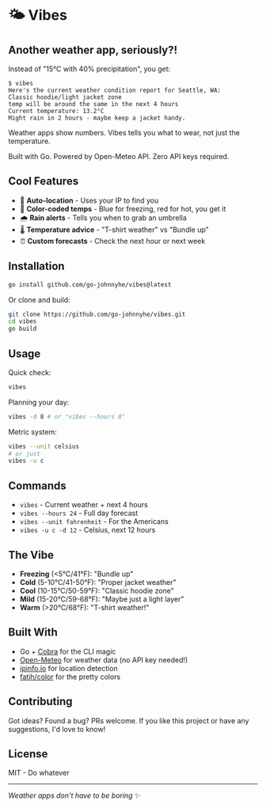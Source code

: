 # 🌤️ Vibes

## Another weather app, seriously?!

Instead of "15°C with 40% precipitation", you get:

```
$ vibes
Here's the current weather condition report for Seattle, WA:
Classic hoodie/light jacket zone
temp will be around the same in the next 4 hours
Current temperature: 13.2°C
Might rain in 2 hours - maybe keep a jacket handy.
```

Weather apps show numbers. Vibes tells you what to wear, not just the temperature.


Built with Go. Powered by Open-Meteo API. Zero API keys required.

## Cool Features
- 📍 **Auto-location** - Uses your IP to find you
- 🎨 **Color-coded temps** - Blue for freezing, red for hot, you get it
- 🌧️ **Rain alerts** - Tells you when to grab an umbrella
- 🌡️ **Temperature advice** - "T-shirt weather" vs "Bundle up"
- ⏰ **Custom forecasts** - Check the next hour or next week

## Installation


```bash
go install github.com/go-johnnyhe/vibes@latest
```

Or clone and build:
```bash
git clone https://github.com/go-johnnyhe/vibes.git
cd vibes
go build
```

## Usage

Quick check:
```bash
vibes
```

Planning your day:
```bash
vibes -d 8 # or "vibes --hours 8"
```

Metric system:
```bash
vibes --unit celsius
# or just
vibes -u c
```

## Commands

- `vibes` - Current weather + next 4 hours
- `vibes --hours 24` - Full day forecast  
- `vibes --unit fahrenheit` - For the Americans
- `vibes -u c -d 12` - Celsius, next 12 hours

## The Vibe

- **Freezing** (<5°C/41°F): "Bundle up"
- **Cold** (5-10°C/41-50°F): "Proper jacket weather"
- **Cool** (10-15°C/50-59°F): "Classic hoodie zone"
- **Mild** (15-20°C/59-68°F): "Maybe just a light layer"
- **Warm** (>20°C/68°F): "T-shirt weather!"

## Built With

- Go + [Cobra](https://github.com/spf13/cobra) for the CLI magic
- [Open-Meteo](https://open-meteo.com/) for weather data (no API key needed!)
- [ipinfo.io](https://ipinfo.io/) for location detection
- [fatih/color](https://github.com/fatih/color) for the pretty colors

## Contributing

Got ideas? Found a bug? PRs welcome. If you like this project or have any suggestions, I'd love to know!

## License

MIT - Do whatever

---

*Weather apps don't have to be boring* ✨
